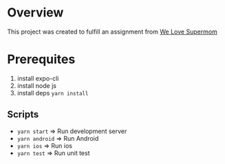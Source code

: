 # Overview

This project was created to fulfill an assignment from [We Love Supermom](https://welovesupermom.com/id)

# Prerequites

1. install expo-cli
2. install node js
3. install deps `yarn install`

## Scripts

- `yarn start` => Run development server
- `yarn android` => Run Android
- `yarn ios` => Run ios
- `yarn test` => Run unit test
